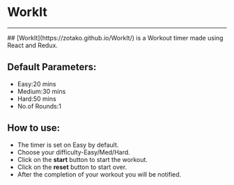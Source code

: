 # WorkIt
<hr/>
## [WorkIt](https://zotako.github.io/WorkIt/) is a Workout timer made using React and Redux.

## Default Parameters:
- Easy:20 mins
- Medium:30 mins
- Hard:50 mins
- No.of Rounds:1

## How to use:
- The timer is set on Easy by default.
- Choose your difficulty-Easy/Med/Hard.
- Click on the <strong>start</strong> button to start the workout.
- Click on the <strong>reset</strong> button to start over.
- After the completion of your workout you will be notified.
